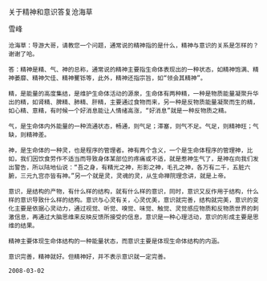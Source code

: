 关于精神和意识答复沧海草

雪峰


    沧海草：导游大哥，请教您一个问题，通常说的精神指的是什么，精神与意识的关系是怎样的？谢谢了哈。

    答：精神是精、气、神的总称，通常说的精神主要指生命体表现出的一种状态，如精神饱满、精神萎靡、精神欠佳、精神矍铄等，此外，精神还指宗旨，如“领会其精神”。

    精，是能量的高度集结，是维护生命体活动的源泉，生命体有两种精，一种是物质能量凝聚升华出的精，如肾精、脾精、肺精、肝精，主要通过食物而来，另一种是反物质能量凝聚而生的精，如心精、意精，有时候一个好消息能让人情绪高涨，“好消息”就是一种反物质之精。

    气，是生命体内外能量的一种流通状态，畅通，则气足；滞塞，则气不足。气足，则精神旺；气缺，则精神差。

    神，是生命体的一种灵，也是程序的管理者。神有两个含义，一个是生命体程序的管理神，比如，我们因饮食劳作不适当而导致身体某部位的疼痛或不适，就是惹神生气了，是神在向我们发出警告，所以陆地仙说：“吾之身，有精光之神，形影之神，毛孔之神，各万有二千，五脏六腑，三元九宫亦皆有神。”另一个就是灵，灵魂的灵，从生命禅院理念讲，就是上帝。

    意识，是结构的产物，有什么样的结构，就有什么样的意识，同时，意识又反作用于结构，什么样的意识导致什么样的结构。意识与心灵有关，心灵优美，意识就完善，结构就完美，意识的变化主要是依据心灵动力，通过视觉、听觉、嗅觉、味觉、触觉、灵觉感应物质和反物质世界的刺激信息，再通过大脑思维来反映反馈所接受的信息，意识是一种心理活动，意识的形成主要是思维的结果。

    精神主要体现生命体结构的一种能量状态，而意识主要是体现生命体结构的内涵。

    意识完善，精神就好。但精神好，并不表示意识就一定完善。

    2008-03-02




